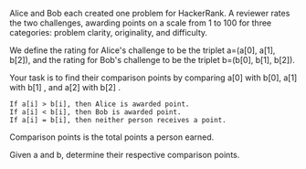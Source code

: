 Alice and Bob each created one problem for HackerRank. A reviewer rates the two challenges, awarding points on a scale from 1 to 100 for three categories: problem clarity, originality, and difficulty.

We define the rating for Alice's challenge to be the triplet a=(a[0], a[1], b[2]), and the rating for Bob's challenge to be the triplet b=(b[0], b[1], b[2]).

Your task is to find their comparison points by comparing a[0] with b[0], a[1] with b[1] , and a[2] with b[2] .

    If a[i] > b[i], then Alice is awarded point.
    If a[i] < b[i], then Bob is awarded point.
    If a[i] = b[i], then neither person receives a point.

Comparison points is the total points a person earned.

Given a and b, determine their respective comparison points.